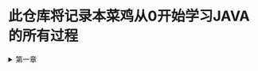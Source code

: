 # 此仓库将记录本菜鸡从0开始学习JAVA的所有过程
<details>
<summary>第一章</summary>

* 1.1 Helloword
    1. 关键字: public, static void, class
    2. 标识符不能数字开头，不能是关键字
    
* 1.2 常量
    1. 字符串常量：用双引号。"123" = 字符串123
    2. 整数常量： 直接写上数字（无小数点）
    3. 浮点数常量： 有小数点
    4. 字符常量：单引号'A','9', '中文'。
    5. Boolean常量：T/F
    6. NULL
    
* 1.3 数据类型
    1. 整数：byte short int long
    2. 浮点：float(4字节) double（8字节）
    3. 字符: char
    4. boolean（t/f）
    
 * 1.3.2 引用数据类型
    1. 字符串，数组，类，借口，Lambda
    2. 小数默认double类型，整数默认int类型
    
    
    
</details>